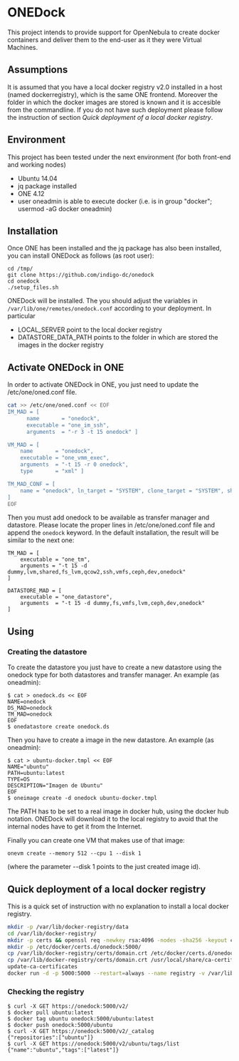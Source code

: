 # ONEDock
This project intends to provide support for OpenNebula to create docker containers and deliver them to the end-user as it they were Virtual Machines.

## Assumptions

It is assumed that you have a local docker registry v2.0 installed in a host (named dockerregistry), which is the same ONE frontend. Moreover the folder in which the docker images are stored is known and it is accesible from the commandline. If you do not have such deployment please follow the instruction of section _Quick deployment of a local docker registry_.

## Environment

This project has been tested under the next environment (for both front-end and working nodes)
* Ubuntu 14.04
* jq package installed
* ONE 4.12
* user oneadmin is able to execute docker (i.e. is in group "docker"; usermod -aG docker oneadmin)

## Installation

Once ONE has been installed and the jq package has also been installed, you can install ONEDock as follows (as root user):

```
cd /tmp/
git clone https://github.com/indigo-dc/onedock
cd onedock
./setup_files.sh
```

ONEDock will be installed. The you should adjust the variables in ```/var/lib/one/remotes/onedock.conf``` according to your deployment. In particular

* LOCAL_SERVER point to the local docker registry
* DATASTORE_DATA_PATH points to the folder in which are stored the images in the docker registry

## Activate ONEDock in ONE

In order to activate ONEDock in ONE, you just need to update the /etc/one/oned.conf file.

```bash
cat >> /etc/one/oned.conf << EOF
IM_MAD = [
      name       = "onedock",
      executable = "one_im_ssh",
      arguments  = "-r 3 -t 15 onedock" ]

VM_MAD = [
    name       = "onedock",
    executable = "one_vmm_exec",
    arguments  = "-t 15 -r 0 onedock",
    type       = "xml" ]

TM_MAD_CONF = [
    name = "onedock", ln_target = "SYSTEM", clone_target = "SYSTEM", shared = "yes"
]
EOF
```

Then you must add onedock to be available as transfer manager and datastore. Please locate the proper lines in /etc/one/oned.conf file and append the ```onedock``` keyword. In the default installation, the result will be similar to the next one:

```
TM_MAD = [
    executable = "one_tm",
    arguments = "-t 15 -d dummy,lvm,shared,fs_lvm,qcow2,ssh,vmfs,ceph,dev,onedock"
]

DATASTORE_MAD = [
    executable = "one_datastore",
    arguments  = "-t 15 -d dummy,fs,vmfs,lvm,ceph,dev,onedock"
]
```

## Using

### Creating the datastore

To create the datastore you just have to create a new datastore using the onedock type for both datastores and transfer manager. An example (as oneadmin):

```
$ cat > onedock.ds << EOF
NAME=onedock
DS_MAD=onedock
TM_MAD=onedock
EOF
$ onedatastore create onedock.ds
```

Then you have to create a image in the new datastore. An example (as oneadmin):

```
$ cat > ubuntu-docker.tmpl << EOF
NAME="ubuntu"
PATH=ubuntu:latest
TYPE=OS
DESCRIPTION="Imagen de Ubuntu"
EOF
$ oneimage create -d onedock ubuntu-docker.tmpl
```

The PATH has to be set to a real image in docker hub, using the docker hub notation. ONEDock will download it to the local registry to avoid that the internal nodes have to get it from the Internet.

Finally you can create one VM that makes use of that image:

```
onevm create --memory 512 --cpu 1 --disk 1
```
(where the parameter --disk 1 points to the just created image id).

## Quick deployment of a local docker registry

This is a quick set of instruction with no explanation to install a local docker registry.

```bash
mkdir -p /var/lib/docker-registry/data
cd /var/lib/docker-registry/
mkdir -p certs && openssl req -newkey rsa:4096 -nodes -sha256 -keyout certs/domain.key -x509 -days 365 -out certs/domain.crt
mkdir -p /etc/docker/certs.d/onedock:5000/
cp /var/lib/docker-registry/certs/domain.crt /etc/docker/certs.d/onedock\:5000/
cp /var/lib/docker-registry/certs/domain.crt /usr/local/share/ca-certificates/
update-ca-certificates
docker run -d -p 5000:5000 --restart=always --name registry -v /var/lib/docker-registry/data:/var/lib/registry -v /var/lib/docker-registry/certs:/certs -e REGISTRY_HTTP_TLS_CERTIFICATE=/certs/domain.crt -e REGISTRY_HTTP_TLS_KEY=/certs/domain.key registry:2
```

### Checking the registry
```
$ curl -X GET https://onedock:5000/v2/
$ docker pull ubuntu:latest
$ docker tag ubuntu onedock:5000/ubuntu:latest
$ docker push onedock:5000/ubuntu
$ curl -X GET https://onedock:5000/v2/_catalog
{"repositories":["ubuntu"]}
$ curl -X GET https://onedock:5000/v2/ubuntu/tags/list
{"name":"ubuntu","tags":["latest"]}

```

